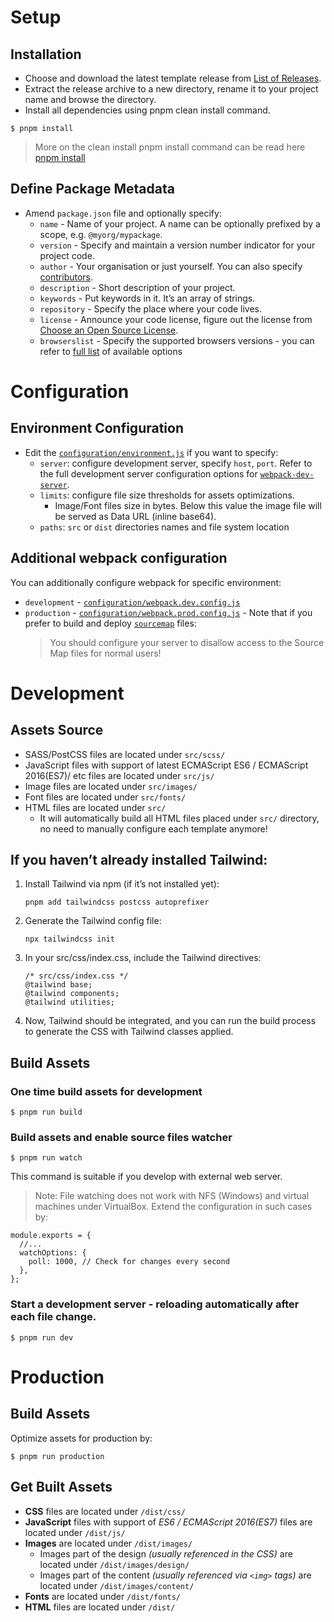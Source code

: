 # Setup

## Installation

- Choose and download the latest template release from [List of Releases](https://github.com/WeAreAthlon/frontend-webpack-boilerplate/releases).
- Extract the release archive to a new directory, rename it to your project name and browse the directory.
- Install all dependencies using pnpm clean install command.

```
$ pnpm install
```

> More on the clean install pnpm install command can be read here [pnpm install](https://pnpm.io/)

## Define Package Metadata

- Amend `package.json` file and optionally specify:
  - `name` - Name of your project. A name can be optionally prefixed by a scope, e.g. `@myorg/mypackage`.
  - `version` - Specify and maintain a version number indicator for your project code.
  - `author` - Your organisation or just yourself. You can also specify [contributors](https://docs.npmjs.com/files/package.json#people-fields-author-contributors).
  - `description` - Short description of your project.
  - `keywords` - Put keywords in it. It’s an array of strings.
  - `repository` - Specify the place where your code lives.
  - `license` - Announce your code license, figure out the license from [Choose an Open Source License](https://choosealicense.com/).
  - `browserslist` - Specify the supported browsers versions - you can refer to [full list](https://github.com/browserslist/browserslist#full-list) of available options

# Configuration

## Environment Configuration

- Edit the [`configuration/environment.js`](https://chatgpt.com/c/configuration/environment.js) if you want to specify:
  - `server`: configure development server, specify `host`, `port`. Refer to the full development server configuration options for [`webpack-dev-server`](https://webpack.js.org/configuration/dev-server/).
  - `limits`: configure file size thresholds for assets optimizations.
    - Image/Font files size in bytes. Below this value the image file will be served as Data URL (inline base64).
  - `paths`: `src` or `dist` directories names and file system location

## Additional webpack configuration

You can additionally configure webpack for specific environment:

- `development` - [`configuration/webpack.dev.config.js`](https://chatgpt.com/c/configuration/webpack.dev.config.js)
- `production` - [`configuration/webpack.prod.config.js`](https://chatgpt.com/c/configuration/webpack.prod.config.js) - Note that if you prefer to build and deploy [`sourcemap`](https://webpack.js.org/configuration/devtool/#production) files:
  > You should configure your server to disallow access to the Source Map files for normal users!

# Development

## Assets Source

- SASS/PostCSS files are located under `src/scss/`
- JavaScript files with support of latest ECMAScript ES6 / ECMAScript 2016(ES7)/ etc files are located under `src/js/`
- Image files are located under `src/images/`
- Font files are located under `src/fonts/`
- HTML files are located under `src/`
  - It will automatically build all HTML files placed under `src/` directory, no need to manually configure each template anymore!

## If you haven’t already installed Tailwind:

1. Install Tailwind via npm (if it’s not installed yet):
   ```
   pnpm add tailwindcss postcss autoprefixer
   ```
2. Generate the Tailwind config file:
   ```
   npx tailwindcss init
   ```
3. In your src/css/index.css, include the Tailwind directives:
   ```
   /* src/css/index.css */
   @tailwind base;
   @tailwind components;
   @tailwind utilities;
   ```
4. Now, Tailwind should be integrated, and you can run the build process to generate the CSS with Tailwind classes applied.

## Build Assets

### One time build assets for development

```
$ pnpm run build
```

### Build assets and enable source files watcher

```
$ pnpm run watch
```

This command is suitable if you develop with external web server.

> Note: File watching does not work with NFS (Windows) and virtual machines under VirtualBox. Extend the configuration in such cases by:

```
module.exports = {
  //...
  watchOptions: {
    poll: 1000, // Check for changes every second
  },
};
```

### Start a development server - reloading automatically after each file change.

```
$ pnpm run dev

```

# Production

## Build Assets

Optimize assets for production by:

```
$ pnpm run production
```

## Get Built Assets

- **CSS** files are located under `/dist/css/`
- **JavaScript** files with support of _ES6 / ECMAScript 2016(ES7)_ files are located under `/dist/js/`
- **Images** are located under `/dist/images/`
  - Images part of the design _(usually referenced in the CSS)_ are located under `/dist/images/design/`
  - Images part of the content _(usually referenced via `<img>` tags)_ are located under `/dist/images/content/`
- **Fonts** are located under `/dist/fonts/`
- **HTML** files are located under `/dist/`
